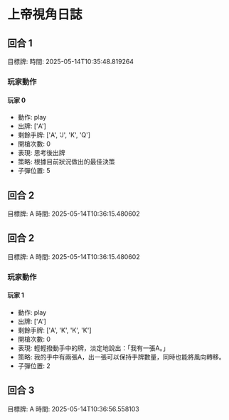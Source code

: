 # 上帝視角日誌


## 回合 1
目標牌: 
時間: 2025-05-14T10:35:48.819264

### 玩家動作

#### 玩家 0
- 動作: play
- 出牌: ['A']
- 剩餘手牌: ['A', 'J', 'K', 'Q']
- 開槍次數: 0
- 表現: 思考後出牌
- 策略: 根據目前狀況做出的最佳決策
- 子彈位置: 5
## 回合 2
目標牌: A
時間: 2025-05-14T10:36:15.480602


## 回合 2
目標牌: A
時間: 2025-05-14T10:36:15.480602

### 玩家動作

#### 玩家 1
- 動作: play
- 出牌: ['A']
- 剩餘手牌: ['A', 'K', 'K', 'K']
- 開槍次數: 0
- 表現: 輕輕撥動手中的牌，淡定地說出：「我有一張A。」
- 策略: 我的手中有兩張A，出一張可以保持手牌數量，同時也能將風向轉移。
- 子彈位置: 2
## 回合 3
目標牌: A
時間: 2025-05-14T10:36:56.558103

